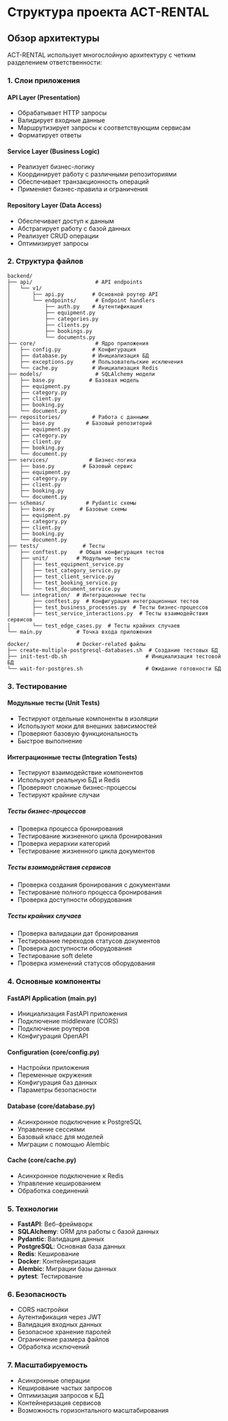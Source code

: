 # Структура проекта ACT-RENTAL

## Обзор архитектуры

ACT-RENTAL использует многослойную архитектуру с четким разделением ответственности:

### 1. Слои приложения

#### API Layer (Presentation)
- Обрабатывает HTTP запросы
- Валидирует входные данные
- Маршрутизирует запросы к соответствующим сервисам
- Форматирует ответы

#### Service Layer (Business Logic)
- Реализует бизнес-логику
- Координирует работу с различными репозиториями
- Обеспечивает транзакционность операций
- Применяет бизнес-правила и ограничения

#### Repository Layer (Data Access)
- Обеспечивает доступ к данным
- Абстрагирует работу с базой данных
- Реализует CRUD операции
- Оптимизирует запросы

### 2. Структура файлов

```
backend/
├── api/                    # API endpoints
│   └── v1/
│       ├── api.py         # Основной роутер API
│       └── endpoints/      # Endpoint handlers
│           ├── auth.py    # Аутентификация
│           ├── equipment.py
│           ├── categories.py
│           ├── clients.py
│           ├── bookings.py
│           └── documents.py
├── core/                   # Ядро приложения
│   ├── config.py          # Конфигурация
│   ├── database.py        # Инициализация БД
│   ├── exceptions.py      # Пользовательские исключения
│   └── cache.py           # Инициализация Redis
├── models/                 # SQLAlchemy модели
│   ├── base.py           # Базовая модель
│   ├── equipment.py
│   ├── category.py
│   ├── client.py
│   ├── booking.py
│   └── document.py
├── repositories/          # Работа с данными
│   ├── base.py          # Базовый репозиторий
│   ├── equipment.py
│   ├── category.py
│   ├── client.py
│   ├── booking.py
│   └── document.py
├── services/             # Бизнес-логика
│   ├── base.py         # Базовый сервис
│   ├── equipment.py
│   ├── category.py
│   ├── client.py
│   ├── booking.py
│   └── document.py
├── schemas/             # Pydantic схемы
│   ├── base.py        # Базовые схемы
│   ├── equipment.py
│   ├── category.py
│   ├── client.py
│   ├── booking.py
│   └── document.py
├── tests/              # Тесты
│   ├── conftest.py    # Общая конфигурация тестов
│   ├── unit/         # Модульные тесты
│   │   ├── test_equipment_service.py
│   │   ├── test_category_service.py
│   │   ├── test_client_service.py
│   │   ├── test_booking_service.py
│   │   └── test_document_service.py
│   └── integration/  # Интеграционные тесты
│       ├── conftest.py  # Конфигурация интеграционных тестов
│       ├── test_business_processes.py  # Тесты бизнес-процессов
│       ├── test_service_interactions.py  # Тесты взаимодействия сервисов
│       └── test_edge_cases.py  # Тесты крайних случаев
└── main.py           # Точка входа приложения

docker/               # Docker-related файлы
├── create-multiple-postgresql-databases.sh  # Создание тестовых БД
├── init-test-db.sh                         # Инициализация тестовой БД
└── wait-for-postgres.sh                    # Ожидание готовности БД
```

### 3. Тестирование

#### Модульные тесты (Unit Tests)
- Тестируют отдельные компоненты в изоляции
- Используют моки для внешних зависимостей
- Проверяют базовую функциональность
- Быстрое выполнение

#### Интеграционные тесты (Integration Tests)
- Тестируют взаимодействие компонентов
- Используют реальную БД и Redis
- Проверяют сложные бизнес-процессы
- Тестируют крайние случаи

##### Тесты бизнес-процессов
- Проверка процесса бронирования
- Тестирование жизненного цикла бронирования
- Проверка иерархии категорий
- Тестирование жизненного цикла документов

##### Тесты взаимодействия сервисов
- Проверка создания бронирования с документами
- Тестирование полного процесса бронирования
- Проверка доступности оборудования

##### Тесты крайних случаев
- Проверка валидации дат бронирования
- Тестирование переходов статусов документов
- Проверка доступности оборудования
- Тестирование soft delete
- Проверка изменений статусов оборудования

### 4. Основные компоненты

#### FastAPI Application (main.py)
- Инициализация FastAPI приложения
- Подключение middleware (CORS)
- Подключение роутеров
- Конфигурация OpenAPI

#### Configuration (core/config.py)
- Настройки приложения
- Переменные окружения
- Конфигурация баз данных
- Параметры безопасности

#### Database (core/database.py)
- Асинхронное подключение к PostgreSQL
- Управление сессиями
- Базовый класс для моделей
- Миграции с помощью Alembic

#### Cache (core/cache.py)
- Асинхронное подключение к Redis
- Управление кешированием
- Обработка соединений

### 5. Технологии

- **FastAPI**: Веб-фреймворк
- **SQLAlchemy**: ORM для работы с базой данных
- **Pydantic**: Валидация данных
- **PostgreSQL**: Основная база данных
- **Redis**: Кеширование
- **Docker**: Контейнеризация
- **Alembic**: Миграции базы данных
- **pytest**: Тестирование

### 6. Безопасность

- CORS настройки
- Аутентификация через JWT
- Валидация входных данных
- Безопасное хранение паролей
- Ограничение размера файлов
- Обработка исключений

### 7. Масштабируемость

- Асинхронные операции
- Кеширование частых запросов
- Оптимизация запросов к БД
- Контейнеризация сервисов
- Возможность горизонтального масштабирования

